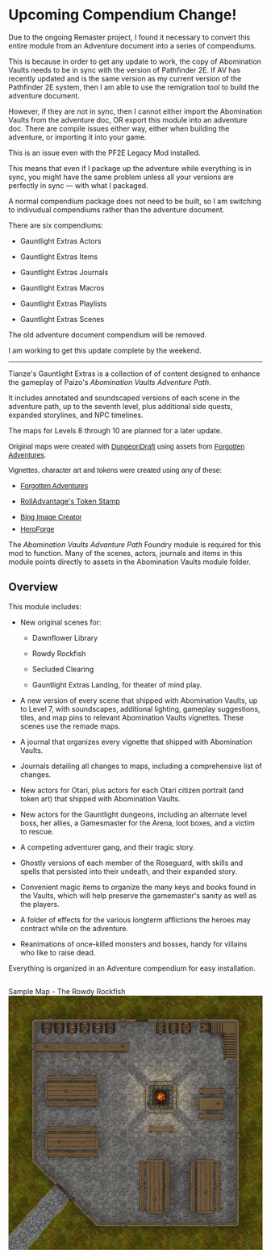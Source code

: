 <h1>Upcoming Compendium Change!</h1>
<p>Due to the ongoing Remaster project, I found it necessary to convert this entire module from an Adventure document into a series of compendiums.</p>
<p>This is because in order to get any update to work, the copy of Abomination Vaults needs to be in sync with the version of Pathfinder 2E. If AV has recently updated and is the same version as my current version of the Pathfinder 2E system, then I am able to use the remigration tool to build the adventure document.</p>
<p>However, if they are not in sync, then I cannot either import the Abomination Vaults from the adventure doc, OR export this module into an adventure doc. There are compile issues either way, either when building the adventure, or importing it into your game.</p>
<p>This is an issue even with the PF2E Legacy Mod installed.</p>
<p>This means that even if I package up the adventure while everything is in sync, you might have the same problem unless all your versions are perfectly in sync — with what I packaged.</p>
<p>A normal compendium package does not need to be built, so I am switching to indivudual compendiums rather than the adventure document.</p>
<p>There are six compendiums:</p>
<ul>
    <li>
        <p>Gauntlight Extras Actors</p>
    </li>
    <li>
        <p>Gauntlight Extras Items</p>
    </li>
    <li>
        <p>Gauntlight Extras Journals</p>
    </li>
    <li>
        <p>Gauntlight Extras Macros</p>
    </li>
    <li>
        <p>Gauntlight Extras Playlists</p>
    </li>
    <li>
        <p>Gauntlight Extras Scenes</p>
    </li>
</ul>
<p>The old adventure document compendium will be removed.</p>
<p>I am working to get this update complete by the weekend.</p>
<hr>
<p>Tianze's Gauntlight Extras is a collection of of content designed to enhance the gameplay of Paizo's <em>Abomination Vaults Adventure Path</em>.</p>
<p>It includes annotated and soundscaped versions of each scene in the adventure path, up to the seventh level, plus additional side quests, expanded storylines, and NPC timelines.</p>
<p>The maps for Levels 8 through 10 are planned for a later update.</p>
<p><span style="font-family: Signika, sans-serif">Original maps were created with <a href="https://dungeondraft.net/" title="DungeonDraft" style="box-sizing:border-box;user-select:text;cursor:pointer;color:var(--color-text-hyperlink)">DungeonDraft</a> using assets from <a href="https://www.forgotten-adventures.net/" title="Forgotten Adventures" style="box-sizing:border-box;user-select:text;cursor:pointer;color:var(--color-text-hyperlink)">Forgotten Adventures</a>.</span></p>
<p style="box-sizing: border-box; user-select: text; margin: 0.5em 0px; min-height: unset; color: rgb(25, 24, 19); font-family: Signika, sans-serif; font-size: 14px; font-style: normal; font-variant-ligatures: normal; font-variant-caps: normal; font-weight: 400; letter-spacing: normal; orphans: 2; text-indent: 0px; text-transform: none; widows: 2; word-spacing: 0px; -webkit-text-stroke-width: 0px; white-space: normal; text-decoration-thickness: initial; text-decoration-style: initial; text-decoration-color: initial; text-align: start"><span style="font-family: Signika, sans-serif">Vignettes, character art and tokens were created using any of these:</span></p>
<ul>
    <li>
        <p style="box-sizing: border-box; user-select: text; margin: 0.5em 0px; min-height: unset; color: rgb(25, 24, 19); font-family: Signika, sans-serif; font-size: 14px; font-style: normal; font-variant-ligatures: normal; font-variant-caps: normal; font-weight: 400; letter-spacing: normal; orphans: 2; text-indent: 0px; text-transform: none; widows: 2; word-spacing: 0px; -webkit-text-stroke-width: 0px; white-space: normal; text-decoration-thickness: initial; text-decoration-style: initial; text-decoration-color: initial; text-align: start"><span style="font-family: Signika, sans-serif"><a href="http://localhost:30000/forgotten-adventures.net" style="box-sizing:border-box;user-select:text;cursor:pointer;color:var(--color-text-hyperlink);transition:text-shadow 0.15s ease-in-out 0s, background-color 0.15s ease-in-out 0s, border 0.15s ease-in-out 0s, color 0.15s ease-in-out 0s, box-shadow 0.15s ease-in-out 0s, backdrop-filter 0.15s ease-in-out 0s, border-radius 0.15s ease 0s">Forgotten Adventures</a></span></p>
    </li>
    <li style="box-sizing:border-box;user-select:text">
        <p><a href="https://rolladvantage.com/tokenstamp">RollAdvantage's Token Stamp</a></p>
    </li>
    <li style="box-sizing:border-box;user-select:text">
        <p style="box-sizing: border-box; user-select: text; margin: 0.5em 0px; min-height: unset; color: rgb(25, 24, 19); font-family: Signika, sans-serif; font-size: 14px; font-style: normal; font-variant-ligatures: normal; font-variant-caps: normal; font-weight: 400; letter-spacing: normal; orphans: 2; text-indent: 0px; text-transform: none; widows: 2; word-spacing: 0px; -webkit-text-stroke-width: 0px; white-space: normal; text-decoration-thickness: initial; text-decoration-style: initial; text-decoration-color: initial; text-align: start"><span style="font-family: Signika, sans-serif"><a href="https://www.bing.com/images/create" style="box-sizing:border-box;user-select:text;cursor:pointer;color:var(--color-text-hyperlink);transition:text-shadow 0.15s ease-in-out 0s, background-color 0.15s ease-in-out 0s, border 0.15s ease-in-out 0s, color 0.15s ease-in-out 0s, box-shadow 0.15s ease-in-out 0s, backdrop-filter 0.15s ease-in-out 0s, border-radius 0.15s ease 0s">Bing Image Creator</a></span></p>
    </li>
    <li style="box-sizing:border-box;user-select:text">
        <p style="box-sizing: border-box; user-select: text; margin: 0.5em 0px; min-height: unset; color: rgb(25, 24, 19); font-family: Signika, sans-serif; font-size: 14px; font-style: normal; font-variant-ligatures: normal; font-variant-caps: normal; font-weight: 400; letter-spacing: normal; orphans: 2; text-indent: 0px; text-transform: none; widows: 2; word-spacing: 0px; -webkit-text-stroke-width: 0px; white-space: normal; text-decoration-thickness: initial; text-decoration-style: initial; text-decoration-color: initial; text-align: start"><span style="font-family: Signika, sans-serif"><a href="https://www.heroforge.com/">HeroForge</a></span></p>
    </li>
</ul>
<p>The <em>Abomination Vaults Advanture Path</em> Foundry module is required for this mod to function. Many of the scenes, actors, journals and items in this module points directly to assets in the Abomination Vaults module folder.</p>
<h2>Overview</h2>
<p>This module includes:</p>
<ul>
    <li>
        <p>New original scenes for:</p>
        <ul>
            <li>
                <p>Dawnflower Library</p>
            </li>
            <li>
                <p>Rowdy Rockfish</p>
            </li>
            <li>
                <p>Secluded Clearing</p>
            </li>
            <li>
                <p>Gauntlight Extras Landing, for theater of mind play.</p>
            </li>
        </ul>
    </li>
    <li>
        <p>A new version of every scene that shipped with Abomination Vaults, up to Level 7, with soundscapes, additional lighting, gameplay suggestions, tiles, and map pins to relevant Abomination Vaults vignettes. These scenes use the remade maps.</p>
    </li>
    <li>
        <p>A journal that organizes every vignette that shipped with Abomination Vaults.</p>
    </li>
    <li>
        <p>Journals detailing all changes to maps, including a comprehensive list of changes.</p>
    </li>
    <li>
        <p>New actors for Otari, plus actors for each Otari citizen portrait (and token art) that shipped with Abomination Vaults.</p>
    </li>
    <li>
        <p>New actors for the Gauntlight dungeons, including an alternate level boss, her allies, a Gamesmaster for the Arena, loot boxes, and a victim to rescue.</p>
    </li>
    <li>
        <p>A competing adventurer gang, and their tragic story.</p>
    </li>
    <li>
        <p>Ghostly versions of each member of the Roseguard, with skills and spells that persisted into their undeath, and their expanded story.</p>
    </li>
    <li>
        <p>Convenient magic items to organize the many keys and books found in the Vaults, which will help preserve the gamemaster's sanity as well as the players.</p>
    </li>
    <li>
        <p>A folder of effects for the various longterm afflictions the heroes may contract while on the adventure.</p>
    </li>
    <li>
        <p>Reanimations of once-killed monsters and bosses, handy for villains who like to raise dead.</p>
    </li>
</ul>
<p>Everything is organized in an Adventure compendium for easy installation.</p>
<h2></h2>Sample Map - The Rowdy Rockfish</h2>
<img src="Assets/Maps/Rowdy-Rockfish-Inn.jpg">


